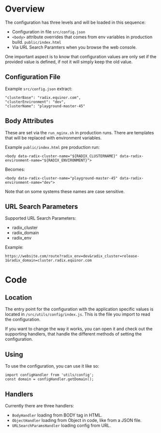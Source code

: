 # Overview

The configuration has three levels and will be loaded in this sequence:
- Configuration in file `src/config.json`
- `<body>` attribute overrides that comes from env variables in production
build. `public/index.html`
- Via URL Search Paramters when you browse the web console.

One important aspect is to know that configuration values are only set if the
provided value is defined, if not it will simply keep the old value.

## Configuration File

Example `src/config.json` extract:

    "clusterBase": "radix.equinor.com",
    "clusterEnvironment": "dev",
    "clusterName": "playground-master-45"

## Body Attributes
These are set via the `run_nginx.sh` in production runs. There are templates that
will be replaced with environment variables.

Example `public/index.html` pre production run:

    <body data-radix-cluster-name="${RADIX_CLUSTERNAME}" data-radix-environment-name="${RADIX_ENVIRONMENT}">

Becomes:

    <body data-radix-cluster-name="playground-master-45" data-radix-environment-name="dev">

Note that on some systems these names are case sensitive.

## URL Search Parameters
Supported URL Search Parameters:
- radix_cluster
- radix_domain
- radix_env

Example:

    https://website.com/route?radix_env=dev&radix_cluster=release-1&radix_domain=cluster.radix.equinor.com

# Code

## Location
The entry point for the configuration with the application specific values is
located in `/src/utils/config/index.js`. This is the file you import to read the
configuration.

If you want to change the way it works, you can open it and check out the
supporting handlers, that handle the different methods of setting the
configuration.

## Using
To use the configuration, you can use it like so:

    import configHandler from 'utils/config';
    const domain = configHandler.getDomain();

## Handlers
Currently there are three handlers:
- `BodyHandler` loading from BODY tag in HTML.
- `ObjectHandler` loading from Object in code, like from a JSON file.
- `URLSearchParamsHandler` loading config from URL.
